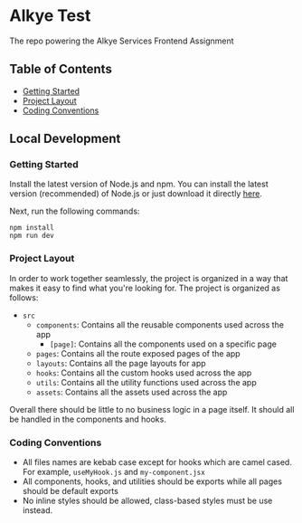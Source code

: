 # Alkye Test

The repo powering the Alkye Services Frontend Assignment

## Table of Contents

- [Getting Started](#Getting-Started)
- [Project Layout](#Project-Layout)
- [Coding Conventions](#Coding-Conventions)

## Local Development

### Getting Started

Install the latest version of Node.js and npm. You can install the latest version (recommended) of Node.js or just download it directly [here](https://nodejs.org/en/).

Next, run the following commands:

```shell
npm install
npm run dev
```

### Project Layout

In order to work together seamlessly, the project is organized in a way that makes it easy to find what you're looking for. The project is organized as follows:

- `src`
  - `components`: Contains all the reusable components used across the app
    - `[page]`: Contains all the components used on a specific page
  - `pages`: Contains all the route exposed pages of the app
  - `layouts`: Contains all the page layouts for app
  - `hooks`: Contains all the custom hooks used across the app
  - `utils`: Contains all the utility functions used across the app
  - `assets`: Contains all the assets used across the app

Overall there should be little to no business logic in a page itself. It should all be handled in the components and hooks.

### Coding Conventions

- All files names are kebab case except for hooks which are camel cased. For example, `useMyHook.js` and `my-component.jsx`
- All components, hooks, and utilities should be exports while all pages should be default exports
- No inline styles should be allowed, class-based styles must be use instead.
